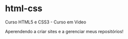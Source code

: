 # html-css
 Curso HTML5 e CSS3 - Curso em Video

 Aperendendo a criar sites e a gerenciar meus repositórios!